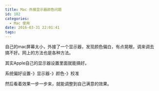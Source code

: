 ```yaml
---
title: Mac 外接显示器颜色问题
id: 182
categories:
  - Mac 使用
date: 2016-03-31 22:01:41
tags:
---
```


自己的mac屏幕太小，外接了一个显示器，发现颜色偏白，有点晃眼，调来调去搞不好。网上的方法也是各种方法。

其实Apple自己的显示器设置里面就能搞好。

系统偏好设置-》显示器-》颜色-》校准

然后看着效果一步一步来，就能调整到自己满意的效果。